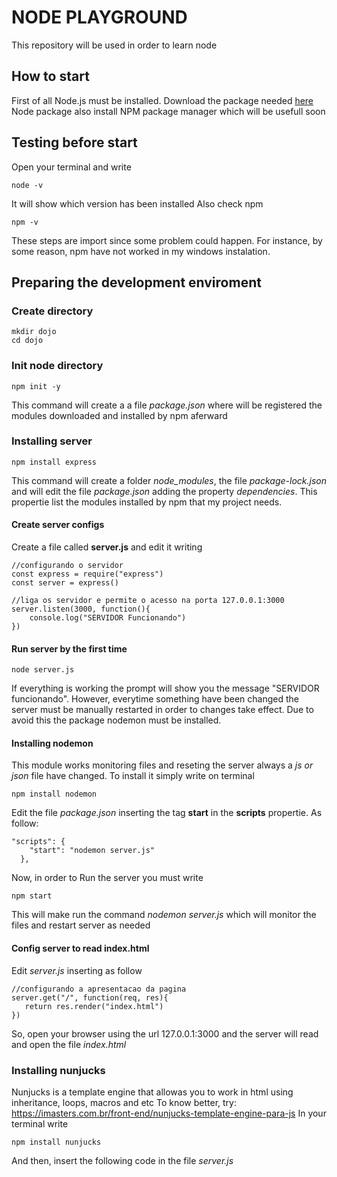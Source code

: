 # NODE PLAYGROUND
This repository will be used in order to learn node

## How to start
First of all Node.js must be installed. 
Download the package needed [here](https://nodejs.org/en/)
Node package also install NPM package manager which will be usefull soon

## Testing before start
Open your terminal and write
```
node -v
```
It will show which version has been installed
Also check npm
```
npm -v
```
These steps are import since some problem could happen. For instance, by some reason, npm have not worked in my windows instalation.

## Preparing the development enviroment
### Create directory
```
mkdir dojo
cd dojo
```
### Init node directory
```
npm init -y
```
This command will create a a file *package.json* where will be registered the modules downloaded and installed by npm aferward

### Installing server
```
npm install express
```
This command will create a folder *node_modules*, the file *package-lock.json* and will edit the file *package.json* adding the property *dependencies*. This propertie list the modules installed by npm that my project needs.


#### Create server configs
Create a file called **server.js** and edit it writing
```
//configurando o servidor
const express = require("express")
const server = express()

//liga os servidor e permite o acesso na porta 127.0.0.1:3000
server.listen(3000, function(){
    console.log("SERVIDOR Funcionando")
})
```


#### Run server by the first time
```
node server.js
```
If everything is working the prompt will show you the message "SERVIDOR funcionando".
However, everytime something have been changed the server must be manually restarted in order to changes take effect. Due to avoid this the package nodemon must be installed.


#### Installing nodemon
This module works monitoring files and reseting the server always a *js or json* file have changed. To install it simply write on terminal
```
npm install nodemon
```
Edit the file *package.json* inserting the tag **start** in the **scripts** propertie. As follow:
```
"scripts": {
    "start": "nodemon server.js"
  },
 ```
 Now, in order to Run the server you must write
 ```
 npm start
 ```
 This will make run the command *nodemon server.js* which will monitor the files and restart server as needed
 
 #### Config server to read index.html
 Edit *server.js* inserting as follow
 ```
 //configurando a apresentacao da pagina
server.get("/", function(req, res){
    return res.render("index.html")
})
 ```
 So, open your browser using the url 127.0.0.1:3000 and the server will read and open the file *index.html*
 
 ### Installing nunjucks
 Nunjucks is a template engine that allowas you to work in html using inheritance, loops, macros and etc
 To know better, try: https://imasters.com.br/front-end/nunjucks-template-engine-para-js
 In your terminal write
 
```
npm install nunjucks
```
And then, insert the following code in the file *server.js*

 
 






